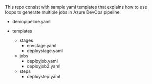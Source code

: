 This repo consist with sample yaml templates that explains how to use loops to generate multiple jobs in Azure DevOps pipeline.

- demopipeline.yaml

- templates
  - stages
    - envstage.yaml
    - deploystage.yaml
  - jobs
    - deployjob.yaml
    - deployjob2.yaml
  - steps
    - deploystep.yaml
